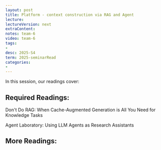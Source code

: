 ```yaml
---
layout: post
title: Platform - context construction via RAG and Agent
lecture: 
lectureVersion: next
extraContent: 
notes: team-6
video: team-6
tags:
- 
desc: 2025-S4
term: 2025-seminarRead
categories:
- 
---
```



In this session, our readings cover: 

## Required Readings: 


Don't Do RAG: When Cache-Augmented Generation is All You Need for Knowledge Tasks

 

Agent Laboratory: Using LLM Agents as Research Assistants
   


## More Readings: 

